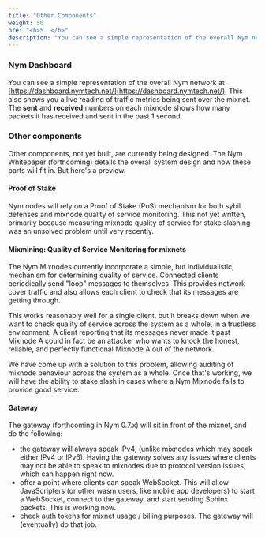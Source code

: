 ```yaml
---
title: "Other Components"
weight: 50
pre: "<b>5. </b>"
description: "You can see a simple representation of the overall Nym network at the Nym Dashboard. This also shows you a live reading of traffic metrics being sent over the mixnet. The **sent** and **received** numbers on each mixnode shows how many packets it has received and sent in the past 1 second."
---
```


### Nym Dashboard

You can see a simple representation of the overall Nym network at [https://dashboard.nymtech.net/](https://dashboard.nymtech.net/). This also shows you a live reading of traffic metrics being sent over the mixnet. The **sent** and **received** numbers on each mixnode shows how many packets it has received and sent in the past 1 second.

### Other components

Other components, not yet built, are currently being designed. The Nym Whitepaper (forthcoming) details the overall system design and how these parts will fit in. But here's a preview.

#### Proof of Stake

Nym nodes will rely on a Proof of Stake (PoS) mechanism for both sybil defenses and mixnode quality of service monitoring. This not yet written, primarily because measuring mixnode quality of service for stake slashing was an unsolved problem until very recently.

#### Mixmining: Quality of Service Monitoring for mixnets

The Nym Mixnodes currently incorporate a simple, but individualistic, mechanism for determining quality of service. Connected clients periodically send "loop" messages to themselves. This provides network cover traffic and also allows each client to check that its messages are getting through.

This works reasonably well for a single client, but it breaks down when we want to check quality of service across the system as a whole, in a trustless environment. A client reporting that its messages never made it past Mixnode A could in fact be an attacker who wants to knock the honest, reliable, and perfectly functional Mixnode A out of the network.

We have come up with a solution to this problem, allowing auditing of mixnode behaviour across the system as a whole. Once that's working, we will have the ability to stake slash in cases where a Nym Mixnode fails to provide good service.

#### Gateway

The gateway (forthcoming in Nym 0.7.x) will sit in front of the mixnet, and do the following:

* the gateway will always speak IPv4, (unlike mixnodes which may speak either IPv4 or IPv6). Having the gateway solves any issues where clients may not be able to speak to mixnodes due to protocol version issues, which can happen right now.
* offer a point where clients can speak WebSocket. This will allow JavaScripters (or other wasm users, like mobile app developers) to start a WebSocket, connect to the gateway, and start sending Sphinx packets. This is working now.
* check auth tokens for mixnet usage / billing purposes. The gateway will (eventually) do that job. 